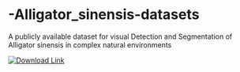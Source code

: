 # -Alligator_sinensis-datasets
A publicly available dataset for visual Detection and Segmentation of Alligator sinensis in complex natural environments

[![Download Link](![image](https://github.com/Ap1rate/-Alligator_sinensis-datasets/assets/107412066/2a710df1-fc72-4b58-bc17-f3f7df7b1c04)
)](https://drive.google.com/file/d/1CsL3lZkf927yPItMYKMOfuFpHWDwqQ2k/view?usp=sharing)
